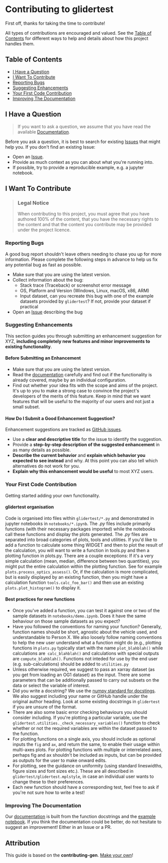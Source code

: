 # Contributing to glidertest

First off, thanks for taking the time to contribute!

All types of contributions are encouraged and valued. See the [Table of Contents](#table-of-contents) for different ways to help and details about how this project handles them.

<!-- omit in toc -->
## Table of Contents

- [I Have a Question](#i-have-a-question)
- [I Want To Contribute](#i-want-to-contribute)
- [Reporting Bugs](#reporting-bugs)
- [Suggesting Enhancements](#suggesting-enhancements)
- [Your First Code Contribution](#your-first-code-contribution)
- [Improving The Documentation](#improving-the-documentation)


## I Have a Question

> If you want to ask a question, we assume that you have read the available [Documentation](https://callumrollo.github.io/glidertest/).

Before you ask a question, it is best to search for existing [Issues](https://github.com/callumrollo/glidertest/issues) that might help you. If you don't find an existing Issue:

- Open an [Issue](https://github.com/callumrollo/glidertest/issues/new).
- Provide as much context as you can about what you're running into.
- If possible, try to provide a reproducible example, e.g. a jupyter notebook.

## I Want To Contribute

> ### Legal Notice <!-- omit in toc -->
> When contributing to this project, you must agree that you have authored 100% of the content, that you have the necessary rights to the content and that the content you contribute may be provided under the project licence.

### Reporting Bugs

<!-- omit in toc -->

A good bug report shouldn't leave others needing to chase you up for more information. Please complete the following steps in advance to help us fix any potential bug as fast as possible.

- Make sure that you are using the latest version.
- Collect information about the bug:
  - Stack trace (Traceback) or screenshot error message
  - OS, Platform and Version (Windows, Linux, macOS, x86, ARM)
  - Input dataset, can you recreate this bug with one of the example datasets provided by `glidertest`? If not, provide your dataset if practical
- Open an [Issue](https://github.com/callumrollo/glidertest/issues) describing the bug

<!-- omit in toc -->
### Suggesting Enhancements

This section guides you through submitting an enhancement suggestion for XYZ, **including completely new features and minor improvements to existing functionality**. 

<!-- omit in toc -->
#### Before Submitting an Enhancement

- Make sure that you are using the latest version.
- Read the [documentation](https://callumrollo.github.io/glidertest) carefully and find out if the functionality is already covered, maybe by an individual configuration.
- Find out whether your idea fits with the scope and aims of the project. It's up to you to make a strong case to convince the project's developers of the merits of this feature. Keep in mind that we want features that will be useful to the majority of our users and not just a small subset.

<!-- omit in toc -->
#### How Do I Submit a Good Enhancement Suggestion?

Enhancement suggestions are tracked as [GitHub issues](https://github.com/callumrollo/glidertest/issues).

- Use a **clear and descriptive title** for the issue to identify the suggestion.
- Provide a **step-by-step description of the suggested enhancement** in as many details as possible.
- **Describe the current behavior** and **explain which behavior you expected to see instead** and why. At this point you can also tell which alternatives do not work for you.
- **Explain why this enhancement would be useful** to most XYZ users. 

### Your First Code Contribution

Getting started adding your own functionality.

#### glidertest organisation

Code is organised into files within `glidertest/*.py` and demonstrated in jupyter notebooks in `notebooks/*.ipynb`. The *.py* files include primarily functions (with their necessary packages imported) while the notebooks call these functions and display the plots generated. The *.py* files are separated into broad categories of plots, tools and utilities. If you'd like to add a function to calculate some thing WIDGET and then to plot the result of the calculation, you will want to write a function in tools.py and then a plotting function in plots.py. There are a couple exceptions: If it's a very simple calculation (mean, median, difference between two quantities), you might put the entire calculation within the plotting function. See for example `plots.process_optics_assess()`. Or, if the calculation is more complicated, but is easily displayed by an existing function, then you might have a calculation function `tools.calc_foo_bar()` and then use an existing `plots.plot_histogram()` to display it.

#### Best practices for new functions

- Once you've added a function, you can test it against one or two of the sample datasets in `notebooks/demo.ipynb`. Does it have the same behaviour on those sample datasets as you expect?
- Have you followed the conventions for naming your function? Generally, function names should be short, agnostic about the vehicle used, and understandable to Person X. We also loosely follow naming conventions to help the new user understand what a function might do (e.g., plotting functions in `plots.py` typically start with the name `plot_blahblah()` while calculations are` calc_blahblah()` and calculations with special outputs  are `compute_blahblah()`. Functions not inteded for use by the end user (e.g. sub-calculations) should be added to `utilities.py`
- Unless otherwise required, we suggest to pass an xarray dataset (as you get from loading an OG1 dataset) as the input. There are some parameters that can be additionally passed to carry out subsets on the data or select the variable of interest.
- Did you write a docstring? We use the [numpy standard for docstings](https://numpydoc.readthedocs.io/en/latest/format.html#docstring-standard). We also suggest including your name or GitHub handle under the original author heading. Look at some existing docstrings in `glidertest` if you are unsure of the format.
- There are also some basic error checking behaviours you should consider including. If you're plotting a particular variable, use the `glidertest.utilities._check_necessary_variables()` function to check whether or not the required variables are within the dataset passed to the function.
- For plotting functions on a single axis, you should include as optional inputs the `fig` and `ax`, and return the same, to enable their usage within multi-axes plots. For plotting functions with multiple or interrelated axes, perhaps fig and ax shouldn't be included as inputs, but can be provided as outputs for the user to make onward edits.
- For plotting, see the guidance on uniformity (using standard lineswidths, figure sizes and font sizes etc.). These are all described in `glidertest/glidertest.mplstyle`, in case an individual user wants to change these to their preferences.
- Each new function should have a corresponding test, feel free to ask if you're not sure how to write a test!

### Improving The Documentation

Our [documentation](https://callumrollo.github.io/glidertest/) is built from the function docstrings and the [example notebook](https://callumrollo.github.io/glidertest/demo-output.html). If you think the documentation could be better, do not hesitate to suggest an improvement! Either in an Issue or a PR.

## Attribution
This guide is based on the **contributing-gen**. [Make your own](https://github.com/bttger/contributing-gen)!
